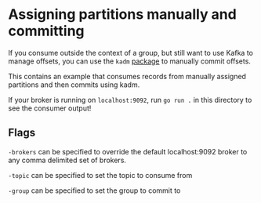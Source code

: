 Assigning partitions manually and committing
===

If you consume outside the context of a group, but still want to use Kafka to
manage offsets, you can use the `kadm` [package](https://pkg.go.dev/github.com/YenchangChan/franz-go/pkg/kadm)
to manually commit offsets.

This contains an example that consumes records from manually assigned partitions
and then commits using kadm.

If your broker is running on `localhost:9092`, run `go run .` in this directory
to see the consumer output!

## Flags

`-brokers` can be specified to override the default localhost:9092 broker to
any comma delimited set of brokers.

`-topic` can be specified to set the topic to consume from

`-group` can be specified to set the group to commit to

